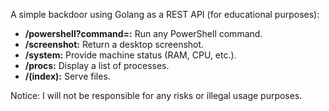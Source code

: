A simple backdoor using Golang as a REST API (for educational purposes):

- **/powershell?command=<command>:** Run any PowerShell command.
- **/screenshot:** Return a desktop screenshot.
- **/system:** Provide machine status (RAM, CPU, etc.).
- **/procs:** Display a list of processes.
- **/(index):** Serve files.

Notice: I will not be responsible for any risks or illegal usage purposes.